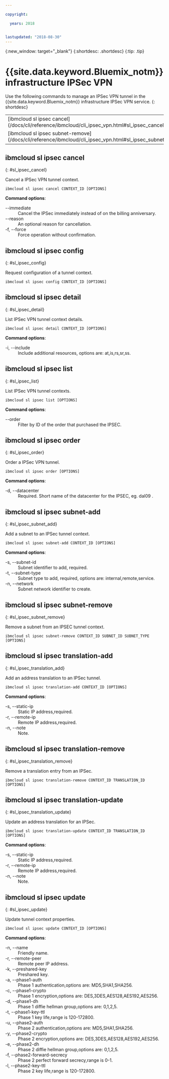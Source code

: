 ```yaml
---

copyright:

  years: 2018


lastupdated: "2018-08-30"
---
```


{:new_window: target="_blank"}
{:shortdesc: .shortdesc}
{:tip: .tip}

# {{site.data.keyword.Bluemix_notm}} infrastructure IPSec VPN

Use the following commands to manage an IPSec VPN tunnel in the {{site.data.keyword.Bluemix_notm}} infrastructure IPSec VPN service.
{: shortdesc}

<table summary="Alphabetically ordered  {{site.data.keyword.Bluemix_notm}} IPSec VPN commands that have links that bring you to more info for the command">
 <thead>
 </thead>
 <tbody>
 <tr>
 <td>[ibmcloud sl ipsec cancel](/docs/cli/reference/ibmcloud/cli_ipsec_vpn.html#sl_ipsec_cancel)</td>
 <td>[ibmcloud sl ipsec config](/docs/cli/reference/ibmcloud/cli_ipsec_vpn.html#sl_ipsec_config)</td>
 <td>[ibmcloud sl ipsec detail](/docs/cli/reference/ibmcloud/cli_ipsec_vpn.html#sl_ipsec_detail)</td>
 <td>[ibmcloud sl ipsec list](/docs/cli/reference/ibmcloud/cli_ipsec_vpn.html#sl_ipsec_list)</td>
 <td>[ibmcloud sl ipsec order](/docs/cli/reference/ibmcloud/cli_ipsec_vpn.html#sl_ipsec_order)</td>
 <td>[ibmcloud sl ipsec subnet-add](/docs/cli/reference/ibmcloud/cli_ipsec_vpn.html#sl_ipsec_subnet_add)</td>
 </tr>
 <tr>
 <td>[ibmcloud sl ipsec subnet-remove](/docs/cli/reference/ibmcloud/cli_ipsec_vpn.html#sl_ipsec_subnet_remove)</td>
 <td>[ibmcloud sl ipsec translation-add](/docs/cli/reference/ibmcloud/cli_ipsec_vpn.html#sl_ipsec_translation_add)</td>
 <td>[ibmcloud sl ipsec translation-remove](/docs/cli/reference/ibmcloud/cli_ipsec_vpn.html#sl_ipsec_translation_remove)</td>
 <td>[ibmcloud sl ipsec translation-update](/docs/cli/reference/ibmcloud/cli_ipsec_vpn.html#sl_ipsec_translation_update)</td>
 <td>[ibmcloud sl ipsec update](/docs/cli/reference/ibmcloud/cli_ipsec_vpn.html#sl_ipsec_update)</td>
 </tr>
   </tbody>
 </table>

 ## ibmcloud sl ipsec cancel
{: #sl_ipsec_cancel}

Cancel a IPSec VPN tunnel context.
```
ibmcloud sl ipsec cancel CONTEXT_ID [OPTIONS]
```

<strong>Command options</strong>:
<dl>
<dt>--immediate</dt>
<dd>Cancel the IPSec immediately instead of on the billing anniversary.</dd>
<dt>--reason</dt>
<dd>An optional reason for cancellation.</dd>
<dt>-f, --force</dt>
<dd>Force operation without confirmation.</dd>
</dl>

## ibmcloud sl ipsec config
{: #sl_ipsec_config}

Request configuration of a tunnel context.
```
ibmcloud sl ipsec config CONTEXT_ID [OPTIONS]
```

## ibmcloud sl ipsec detail
{: #sl_ipsec_detail}

List IPSec VPN tunnel context details.
```
ibmcloud sl ipsec detail CONTEXT_ID [OPTIONS]
```

<strong>Command options</strong>:
<dl>
<dt>-i, --include</dt>
<dd>Include additional resources, options are: at,is,rs,sr,ss.</dd>
</dl>

## ibmcloud sl ipsec list
{: #sl_ipsec_list}

List IPSec VPN tunnel contexts.
```
ibmcloud sl ipsec list [OPTIONS]
```

<strong>Command options</strong>:
<dl>
<dt>--order</dt>
<dd>Filter by ID of the order that purchased the IPSEC.</dd>
</dl>

## ibmcloud sl ipsec order
{: #sl_ipsec_order}

Order a IPSec VPN tunnel.
```
ibmcloud sl ipsec order [OPTIONS]
```

<strong>Command options</strong>:
<dl>
<dt>-d, --datacenter</dt>
<dd>Required. Short name of the datacenter for the IPSEC, eg. dal09 .</dd>
</dl>

## ibmcloud sl ipsec subnet-add
{: #sl_ipsec_subnet_add}

Add a subnet to an IPSec tunnel context.
```
ibmcloud sl ipsec subnet-add CONTEXT_ID [OPTIONS]
```

<strong>Command options</strong>:
<dl>
<dt>-s, --subnet-id</dt>
<dd>Subnet identifier to add, required.</dd>
<dt>-t, --subnet-type</dt>
<dd>Subnet type to add, required, options are: internal,remote,service.</dd>
<dt>-n, --network</dt>
<dd>Subnet network identifier to create.</dd>
</dl>

## ibmcloud sl ipsec subnet-remove
{: #sl_ipsec_subnet_remove}

Remove a subnet from an IPSEC tunnel context.
```
ibmcloud sl ipsec subnet-remove CONTEXT_ID SUBNET_ID SUBNET_TYPE [OPTIONS]
```

## ibmcloud sl ipsec translation-add
{: #sl_ipsec_translation_add}

Add an address translation to an IPSec tunnel.
```
ibmcloud sl ipsec translation-add CONTEXT_ID [OPTIONS]
```

<strong>Command options</strong>:
<dl>
<dt>-s, --static-ip</dt>
<dd>Static IP address,required.</dd>
<dt>-r, --remote-ip</dt>
<dd>Remote IP address,required.</dd>
<dt>-n, --note</dt>
<dd>Note.</dd>
</dl>

## ibmcloud sl ipsec translation-remove
{: #sl_ipsec_translation_remove}

Remove a translation entry from an IPSec.
```
ibmcloud sl ipsec translation-remove CONTEXT_ID TRANSLATION_ID [OPTIONS]
```

## ibmcloud sl ipsec translation-update
{: #sl_ipsec_translation_update}

Update an address translation for an IPSec.
```
ibmcloud sl ipsec translation-update CONTEXT_ID TRANSLATION_ID [OPTIONS]
```

<strong>Command options</strong>:
<dl>
<dt>-s, --static-ip</dt>
<dd>Static IP address,required.</dd>
<dt>-r, --remote-ip</dt>
<dd>Remote IP address,required.</dd>
<dt>-n, --note</dt>
<dd>Note.</dd>
</dl>

## ibmcloud sl ipsec update
{: #sl_ipsec_update}

Update tunnel context properties.
```
ibmcloud sl ipsec update CONTEXT_ID [OPTIONS]
```

<strong>Command options</strong>:
<dl>
<dt>-n, --name</dt>
<dd>Friendly name.</dd>
<dt>-r, --remote-peer</dt>
<dd>Remote peer IP address.</dd>
<dt>-k, --preshared-key</dt>
<dd>Preshared key.</dd>
<dt>-a, --phase1-auth</dt>
<dd>Phase 1 authentication,options are: MD5,SHA1,SHA256.</dd>
<dt>-c, --phase1-crypto</dt>
<dd>Phase 1 encryption,options are: DES,3DES,AES128,AES192,AES256.</dd>
<dt>-d, --phase1-dh</dt>
<dd>Phase 1 diffie hellman group,options are: 0,1,2,5.</dd>
<dt>-t, --phase1-key-ttl</dt>
<dd>Phase 1 key life,range is 120-172800.</dd>
<dt>-u, --phase2-auth</dt>
<dd>Phase 2 authentication,options are: MD5,SHA1,SHA256.</dd>
<dt>-y, --phase2-crypto</dt>
<dd>Phase 2 encryption,options are: DES,3DES,AES128,AES192,AES256.</dd>
<dt>-e, --phase2-dh</dt>
<dd>Phase 2 diffie hellman group,options are: 0,1,2,5.</dd>
<dt>-f, --phase2-forward-secrecy</dt>
<dd>Phase 2 perfect forward secrecy,range is 0-1.</dd>
<dt>-l, --phase2-key-ttl</dt>
<dd>Phase 2 key life,range is 120-172800.</dd>
</dl>
